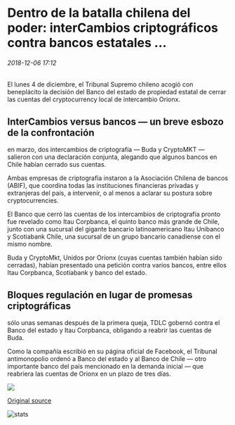 # Dentro de la batalla chilena del poder: interCambios criptográficos contra bancos estatales ...

###### 2018-12-06 17:12

El lunes 4 de diciembre, el Tribunal Supremo chileno acogió con beneplácito la decisión del Banco del estado de propiedad estatal de cerrar las cuentas del cryptocurrency local de intercambio Orionx.

## InterCambios versus bancos — un breve esbozo de la confrontación

en marzo, dos intercambios de criptografía — Buda y CryptoMKT — salieron con una declaración conjunta, alegando que algunos bancos en Chile habían cerrado sus cuentas.

Ambas empresas de criptografía instaron a la Asociación Chilena de bancos (ABIF), que coordina todas las instituciones financieras privadas y extranjeras del país, a intervenir, o al menos a aclarar su postura sobre cryptocurrencies.

El Banco que cerró las cuentas de los intercambios de criptografía pronto fue revelado como Itau Corpbanca, el quinto banco más grande de Chile, junto con una sucursal del gigante bancario latinoamericano Itau Unibanco y Scotiabank Chile, una sucursal de un grupo bancario canadiense con el mismo nombre.

Buda y CryptoMkt, Unidos por Orionx (cuyas cuentas también habían sido cerradas), habían presentado una petición contra varios bancos, entre ellos Itau Corpbanca, Scotiabank y banco del estado.

## Bloques regulación en lugar de promesas criptográficas

sólo unas semanas después de la primera queja, TDLC gobernó contra el Banco del estado y Itau Corpbanca, obligando a reabrir las cuentas de Buda.

Como la compañía escribió en su página oficial de Facebook, el Tribunal antimonopolio ordenó a Banco del estado y al Banco de Chile — otro importante banco del país mencionado en la demanda inicial — que reabriera las cuentas de Orionx en un plazo de tres días.

![](https://s3.cointelegraph.com/storage/uploads/view/f68bfdb9ec9a4d244be4765ac51b6b04.png)

[Original source](https://cointelegraph.com/news/inside-chilean-power-battle-crypto-exchanges-vs-state-banks)

![stats](https://c.statcounter.com/11760860/0/a89fa40b/1/ "stats")